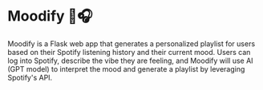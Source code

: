 # Moodify 🎵🎧

Moodify is a Flask web app that generates a personalized playlist for users based on their Spotify listening history and their current mood. Users can log into Spotify, describe the vibe they are feeling, and Moodify will use AI (GPT model) to interpret the mood and generate a playlist by leveraging Spotify's API.